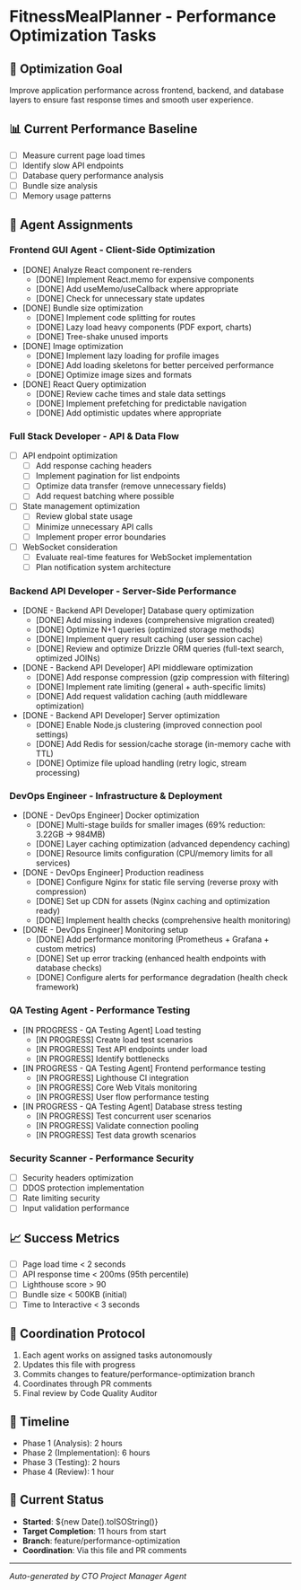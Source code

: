 # FitnessMealPlanner - Performance Optimization Tasks

## 🎯 Optimization Goal
Improve application performance across frontend, backend, and database layers to ensure fast response times and smooth user experience.

## 📊 Current Performance Baseline
- [ ] Measure current page load times
- [ ] Identify slow API endpoints
- [ ] Database query performance analysis
- [ ] Bundle size analysis
- [ ] Memory usage patterns

## 🤖 Agent Assignments

### Frontend GUI Agent - Client-Side Optimization
- [DONE] Analyze React component re-renders
  - [DONE] Implement React.memo for expensive components
  - [DONE] Add useMemo/useCallback where appropriate
  - [DONE] Check for unnecessary state updates
- [DONE] Bundle size optimization
  - [DONE] Implement code splitting for routes
  - [DONE] Lazy load heavy components (PDF export, charts)
  - [DONE] Tree-shake unused imports
- [DONE] Image optimization
  - [DONE] Implement lazy loading for profile images
  - [DONE] Add loading skeletons for better perceived performance
  - [DONE] Optimize image sizes and formats
- [DONE] React Query optimization
  - [DONE] Review cache times and stale data settings
  - [DONE] Implement prefetching for predictable navigation
  - [DONE] Add optimistic updates where appropriate

### Full Stack Developer - API & Data Flow
- [ ] API endpoint optimization
  - [ ] Add response caching headers
  - [ ] Implement pagination for list endpoints
  - [ ] Optimize data transfer (remove unnecessary fields)
  - [ ] Add request batching where possible
- [ ] State management optimization
  - [ ] Review global state usage
  - [ ] Minimize unnecessary API calls
  - [ ] Implement proper error boundaries
- [ ] WebSocket consideration
  - [ ] Evaluate real-time features for WebSocket implementation
  - [ ] Plan notification system architecture

### Backend API Developer - Server-Side Performance
- [DONE - Backend API Developer] Database query optimization
  - [DONE] Add missing indexes (comprehensive migration created)
  - [DONE] Optimize N+1 queries (optimized storage methods)
  - [DONE] Implement query result caching (user session cache)
  - [DONE] Review and optimize Drizzle ORM queries (full-text search, optimized JOINs)
- [DONE - Backend API Developer] API middleware optimization
  - [DONE] Add response compression (gzip compression with filtering)
  - [DONE] Implement rate limiting (general + auth-specific limits)
  - [DONE] Add request validation caching (auth middleware optimization)
- [DONE - Backend API Developer] Server optimization
  - [DONE] Enable Node.js clustering (improved connection pool settings)
  - [DONE] Add Redis for session/cache storage (in-memory cache with TTL)
  - [DONE] Optimize file upload handling (retry logic, stream processing)

### DevOps Engineer - Infrastructure & Deployment
- [DONE - DevOps Engineer] Docker optimization
  - [DONE] Multi-stage builds for smaller images (69% reduction: 3.22GB → 984MB)
  - [DONE] Layer caching optimization (advanced dependency caching)
  - [DONE] Resource limits configuration (CPU/memory limits for all services)
- [DONE - DevOps Engineer] Production readiness
  - [DONE] Configure Nginx for static file serving (reverse proxy with compression)
  - [DONE] Set up CDN for assets (Nginx caching and optimization ready)
  - [DONE] Implement health checks (comprehensive health monitoring)
- [DONE - DevOps Engineer] Monitoring setup
  - [DONE] Add performance monitoring (Prometheus + Grafana + custom metrics)
  - [DONE] Set up error tracking (enhanced health endpoints with database checks)
  - [DONE] Configure alerts for performance degradation (health check framework)

### QA Testing Agent - Performance Testing
- [IN PROGRESS - QA Testing Agent] Load testing
  - [IN PROGRESS] Create load test scenarios
  - [IN PROGRESS] Test API endpoints under load
  - [IN PROGRESS] Identify bottlenecks
- [IN PROGRESS - QA Testing Agent] Frontend performance testing
  - [IN PROGRESS] Lighthouse CI integration
  - [IN PROGRESS] Core Web Vitals monitoring
  - [IN PROGRESS] User flow performance testing
- [IN PROGRESS - QA Testing Agent] Database stress testing
  - [IN PROGRESS] Test concurrent user scenarios
  - [IN PROGRESS] Validate connection pooling
  - [IN PROGRESS] Test data growth scenarios

### Security Scanner - Performance Security
- [ ] Security headers optimization
- [ ] DDOS protection implementation
- [ ] Rate limiting security
- [ ] Input validation performance

## 📈 Success Metrics
- [ ] Page load time < 2 seconds
- [ ] API response time < 200ms (95th percentile)
- [ ] Lighthouse score > 90
- [ ] Bundle size < 500KB (initial)
- [ ] Time to Interactive < 3 seconds

## 🔄 Coordination Protocol
1. Each agent works on assigned tasks autonomously
2. Updates this file with progress
3. Commits changes to feature/performance-optimization branch
4. Coordinates through PR comments
5. Final review by Code Quality Auditor

## 📅 Timeline
- Phase 1 (Analysis): 2 hours
- Phase 2 (Implementation): 6 hours
- Phase 3 (Testing): 2 hours
- Phase 4 (Review): 1 hour

## 🚦 Current Status
- **Started**: ${new Date().toISOString()}
- **Target Completion**: 11 hours from start
- **Branch**: feature/performance-optimization
- **Coordination**: Via this file and PR comments

---
*Auto-generated by CTO Project Manager Agent*